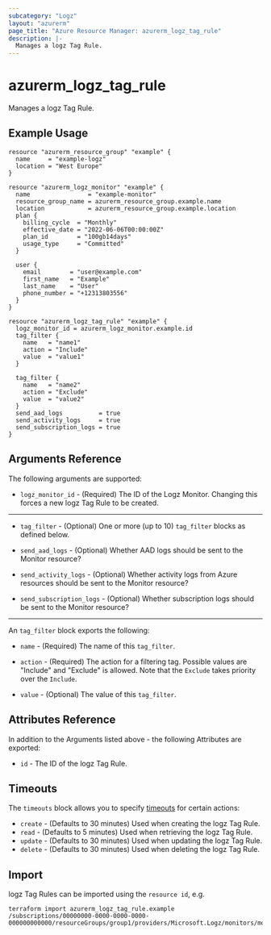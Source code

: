 ```yaml
---
subcategory: "Logz"
layout: "azurerm"
page_title: "Azure Resource Manager: azurerm_logz_tag_rule"
description: |-
  Manages a logz Tag Rule.
---
```


# azurerm_logz_tag_rule

Manages a logz Tag Rule.

## Example Usage

```hcl
resource "azurerm_resource_group" "example" {
  name     = "example-logz"
  location = "West Europe"
}

resource "azurerm_logz_monitor" "example" {
  name                = "example-monitor"
  resource_group_name = azurerm_resource_group.example.name
  location            = azurerm_resource_group.example.location
  plan {
    billing_cycle  = "Monthly"
    effective_date = "2022-06-06T00:00:00Z"
    plan_id        = "100gb14days"
    usage_type     = "Committed"
  }

  user {
    email        = "user@example.com"
    first_name   = "Example"
    last_name    = "User"
    phone_number = "+12313803556"
  }
}

resource "azurerm_logz_tag_rule" "example" {
  logz_monitor_id = azurerm_logz_monitor.example.id
  tag_filter {
    name   = "name1"
    action = "Include"
    value  = "value1"
  }

  tag_filter {
    name   = "name2"
    action = "Exclude"
    value  = "value2"
  }
  send_aad_logs          = true
  send_activity_logs     = true
  send_subscription_logs = true
}
```

## Arguments Reference

The following arguments are supported:

* `logz_monitor_id` - (Required) The ID of the Logz Monitor. Changing this forces a new logz Tag Rule to be created.

---

* `tag_filter` - (Optional) One or more (up to 10) `tag_filter` blocks as defined below.

* `send_aad_logs` - (Optional) Whether AAD logs should be sent to the Monitor resource?

* `send_activity_logs` - (Optional) Whether activity logs from Azure resources should be sent to the Monitor resource?

* `send_subscription_logs` - (Optional) Whether subscription logs should be sent to the Monitor resource?

---

An `tag_filter` block exports the following:

* `name` - (Required) The name of this `tag_filter`.

* `action` - (Required) The action for a filtering tag. Possible values are "Include" and "Exclude" is allowed. Note that the `Exclude` takes priority over the `Include`.

* `value` - (Optional) The value of this `tag_filter`.

## Attributes Reference

In addition to the Arguments listed above - the following Attributes are exported:

* `id` - The ID of the logz Tag Rule.

## Timeouts

The `timeouts` block allows you to specify [timeouts](https://www.terraform.io/docs/configuration/resources.html#timeouts) for certain actions:

* `create` - (Defaults to 30 minutes) Used when creating the logz Tag Rule.
* `read` - (Defaults to 5 minutes) Used when retrieving the logz Tag Rule.
* `update` - (Defaults to 30 minutes) Used when updating the logz Tag Rule.
* `delete` - (Defaults to 30 minutes) Used when deleting the logz Tag Rule.

## Import

logz Tag Rules can be imported using the `resource id`, e.g.

```shell
terraform import azurerm_logz_tag_rule.example /subscriptions/00000000-0000-0000-0000-000000000000/resourceGroups/group1/providers/Microsoft.Logz/monitors/monitor1/tagRules/ruleSet1
```

